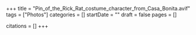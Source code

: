 +++
title = "Pin_of_the_Rick_Rat_costume_character_from_Casa_Bonita.avif"
tags = ["Photos"]
categories = []
startDate = ""
draft = false
pages = []

citations = []
+++

